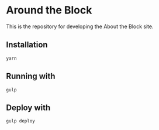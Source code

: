 # Around the Block

This is the repository for developing the About the Block site.


## Installation

    yarn

## Running with

    gulp

## Deploy with

    gulp deploy